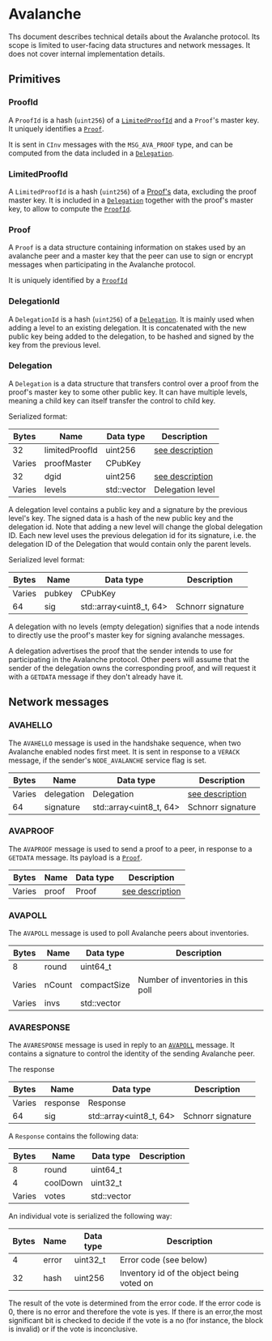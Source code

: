 # Avalanche

Ths document describes technical details about the Avalanche protocol. Its scope is limited to
user-facing data structures and network messages.
It does not cover internal implementation details.

## Primitives

### ProofId

A `ProofId` is a hash (`uint256`)  of a [`LimitedProofId`](.#LimitedProofId) and a `Proof`'s master
key. It uniquely identifies a [`Proof`](.#Proof).

It is sent in `CInv` messages with the `MSG_AVA_PROOF` type, and can be computed from the data
included in a [`Delegation`](.#Delegation).

### LimitedProofId

A `LimitedProofId` is a hash (`uint256`) of a [Proof's](.#Proof) data, excluding the proof master key.
It is included in a [`Delegation`](.#Delegation) together with the proof's master key, to allow
to compute the [`ProofId`](.#ProofId).

### Proof

A `Proof` is a data structure containing information on stakes used by an avalanche peer and a
master key that the peer can use to sign or encrypt messages when participating in the Avalanche
protocol.

It is uniquely identified by a [`ProofId`](.#ProofId)

### DelegationId

A `DelegationId` is a hash (`uint256`) of a [`Delegation`](.#Delegation). It is mainly used when
adding a level to an existing delegation. It is concatenated with the new public key being
added to the delegation, to be hashed and signed by the key from the previous level.

### Delegation

A `Delegation` is a data structure that transfers control over a proof from the proof's master key
to some other public key. It can have multiple levels, meaning a child key can itself transfer the
control to child key.

Serialized format:

| Bytes  | Name           | Data type          | Description                         |
|--------|----------------|--------------------|-------------------------------------|
| 32     | limitedProofId | uint256            | [see description](.#LimitedProofId) |
| Varies | proofMaster    | CPubKey            |                                     |
| 32     | dgid           | uint256            | [see description](.#DelegationId)   |
| Varies | levels         | std::vector<Level> | Delegation level                    |

A delegation level contains a public key and a signature by the previous level's key.
The signed data is a hash of the new public key and the delegation id. Note that adding a new level
will change the global delegation ID. Each new level uses the previous delegation id for its signature,
i.e. the delegation ID of the Delegation that would contain only the parent levels.

Serialized level format:

| Bytes  | Name    | Data type               | Description       |
|--------|---------|-------------------------|-------------------|
| Varies | pubkey  | CPubKey                 |                   |
| 64     | sig     | std::array<uint8_t, 64> | Schnorr signature |

A delegation with no levels (empty delegation) signifies that a node intends to directly use the
proof's master key for signing avalanche messages.

A delegation advertises the proof that the sender intends to use for participating in the Avalanche
protocol. Other peers will assume that the sender of the delegation owns the corresponding proof,
and will request it with a `GETDATA` message if they don't already have it.

## Network messages

### AVAHELLO

The `AVAHELLO` message is used in the handshake sequence, when two Avalanche enabled nodes first meet.
It is sent in response to a `VERACK` message, if the sender's `NODE_AVALANCHE` service flag is set.

| Bytes  | Name       | Data type               | Description                     |
|--------|------------|-------------------------|---------------------------------|
| Varies | delegation | Delegation              | [see description](.#Delegation) |
| 64     | signature  | std::array<uint8_t, 64> | Schnorr signature               |


### AVAPROOF

The `AVAPROOF` message is used to send a proof to a peer, in response to a `GETDATA` message.
Its payload is a [`Proof`](.#Proof).

| Bytes  | Name  | Data type  | Description                |
|--------|-------|------------|----------------------------|
| Varies | proof | Proof      | [see description](.#Proof) |

### AVAPOLL

The `AVAPOLL` message is used to poll Avalanche peers about inventories.

| Bytes  | Name   | Data type         | Description                        |
|--------|--------|-------------------|------------------------------------|
| 8      | round  | uint64_t          |                                    |
| Varies | nCount | compactSize       | Number of inventories in this poll |
| Varies | invs   | std::vector<CInv> |                                    |

### AVARESPONSE

The `AVARESPONSE` message is used in reply to an [`AVAPOLL`](.#AVAPOLL) message.
It contains a signature to control the identity of the sending Avalanche peer.

The response

| Bytes  | Name     | Data type               | Description       |
|--------|----------|-------------------------|-------------------|
| Varies | response | Response                |                   |
| 64     | sig      | std::array<uint8_t, 64> | Schnorr signature |

A `Response` contains the following data:

| Bytes  | Name     | Data type         | Description  |
|--------|----------|-------------------|--------------|
| 8      | round    | uint64_t          |              |
| 4      | coolDown | uint32_t          |              |
| Varies | votes    | std::vector<Vote> |              |

An individual vote is serialized the following way:

| Bytes  | Name     | Data type         | Description                               |
|--------|----------|-------------------|-------------------------------------------|
| 4      | error    | uint32_t          | Error code (see below)                    |
| 32     | hash     | uint256           | Inventory id of the object being voted on |

The result of the vote is determined from the error code. If the error code is 0, there is
no error and therefore the vote is yes. If there is an error,the most significant
bit is checked to decide if the vote is a no (for instance, the block is invalid) or if
the vote is inconclusive.

